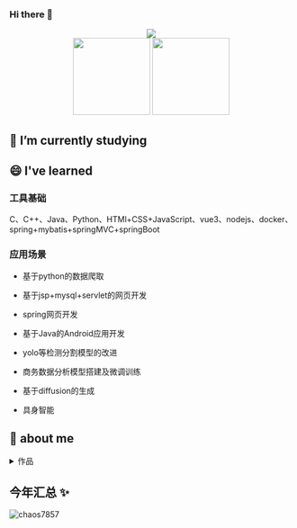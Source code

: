 <!-- <img align="right" src="https://github-readme-stats.vercel.app/api?username=chaos7857&show_icons=true&count_private=false&theme=vue-dark" /> -->

### Hi there 👋
<div align="center" >
    <img src="https://github-readme-streak-stats.herokuapp.com/?user=chaos7857&hide_border=true" />
</div>
<div align="center">
    <img height = "137px" src="https://github-readme-stats.vercel.app/api?username=chaos7857&show_icons=true&count_private=false" />
    <img align="" height="137px" src="https://github-readme-stats.vercel.app/api/top-langs/?username=chaos7857&hide_title=true&hide_border=true&layout=compact&bg_color=0,73FA79,73FDFF,D783FF&theme=graywhite&locale=cn" />
</div>




## 🔭 I’m currently studying


## 😄 I've learned

### 工具基础
C、C++、Java、Python、HTMl+CSS+JavaScript、vue3、nodejs、docker、spring+mybatis+springMVC+springBoot

### 应用场景
- 基于python的数据爬取
- 基于jsp+mysql+servlet的网页开发
- spring网页开发
- 基于Java的Android应用开发

- yolo等检测分割模型的改进
- 商务数据分析模型搭建及微调训练
- 基于diffusion的生成
- 具身智能

## 👯 about me
<details>
<summary>作品</summary>
</details>

<!--
**chaos7857/chaos7857** is a ✨ _special_ ✨ repository because its `README.md` (this file) appears on your GitHub profile.

Here are some ideas to get you started:

- 🔭 I’m currently working on ...
- 🌱 I’m currently learning ...
- 👯 I’m looking to collaborate on ...
- 🤔 I’m looking for help with ...
- 💬 Ask me about ...
- 📫 How to reach me: ...
- 😄 Pronouns: ...
- ⚡ Fun fact: ...
-->

## 今年汇总 ✨

<!-- clone from liyupi -->
<!-- <img align="" height="137px" src="https://github-readme-stats.vercel.app/api?username=chaos7857&hide_title=true&hide_border=true&show_icons=true&include_all_commits=true&line_height=21&bg_color=0,EC6C6C,FFD479,FFFC79,73FA79&theme=graywhite&locale=cn" /> -->
<!-- <img align="" height="137px" src="https://github-readme-stats.vercel.app/api/top-langs/?username=chaos7857&hide_title=true&hide_border=true&layout=compact&bg_color=0,73FA79,73FDFF,D783FF&theme=graywhite&locale=cn" /> -->




<!-- <img align="right" src="https://github-readme-stats.vercel.app/api?username=chaos7857&show_icons=true&count_private=false" /> -->


<!-- ![Github统计](https://github-readme-stats.vercel.app/api?username=Zyronon&bg_color=30,e96443,904e95&title_color=fff&text_color=fff)
[![Star History Chart](https://api.star-history.com/svg?repos=chaos7857/chaos7857&type=Date)](https://star-history.com/#chaos7857/chaos7857&Date)
<img src="https://cr-skills-chart-widget.azurewebsites.net/api/api?username=chaos7857" width="auto"></img>
![](https://count.getloli.com/get/@chaos7857.github.readme) 
--> 
<!-- <img src="https://profile-counter.glitch.me/chaos7857/count.svg">   -->
<img src="https://github-profile-trophy.vercel.app/?username=chaos7857" alt="chaos7857"/>
